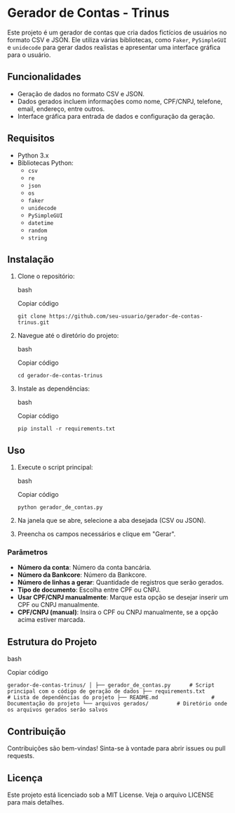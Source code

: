 # Gerador de Contas - Trinus

Este projeto é um gerador de contas que cria dados fictícios de usuários no formato CSV e JSON. Ele utiliza várias bibliotecas, como `Faker`, `PySimpleGUI` e `unidecode` para gerar dados realistas e apresentar uma interface gráfica para o usuário.

## Funcionalidades

-   Geração de dados no formato CSV e JSON.
-   Dados gerados incluem informações como nome, CPF/CNPJ, telefone, email, endereço, entre outros.
-   Interface gráfica para entrada de dados e configuração da geração.

## Requisitos

-   Python 3.x
-   Bibliotecas Python:
    -   `csv`
    -   `re`
    -   `json`
    -   `os`
    -   `faker`
    -   `unidecode`
    -   `PySimpleGUI`
    -   `datetime`
    -   `random`
    -   `string`

## Instalação

1.  Clone o repositório:
    
    bash
    
    Copiar código
    
    `git clone https://github.com/seu-usuario/gerador-de-contas-trinus.git` 
    
2.  Navegue até o diretório do projeto:
    
    bash
    
    Copiar código
    
    `cd gerador-de-contas-trinus` 
    
3.  Instale as dependências:
    
    bash
    
    Copiar código
    
    `pip install -r requirements.txt` 
    

## Uso

1.  Execute o script principal:
    
    bash
    
    Copiar código
    
    `python gerador_de_contas.py` 
    
2.  Na janela que se abre, selecione a aba desejada (CSV ou JSON).
3.  Preencha os campos necessários e clique em "Gerar".

### Parâmetros

-   **Número da conta**: Número da conta bancária.
-   **Número da Bankcore**: Número da Bankcore.
-   **Número de linhas a gerar**: Quantidade de registros que serão gerados.
-   **Tipo de documento**: Escolha entre CPF ou CNPJ.
-   **Usar CPF/CNPJ manualmente**: Marque esta opção se desejar inserir um CPF ou CNPJ manualmente.
-   **CPF/CNPJ (manual)**: Insira o CPF ou CNPJ manualmente, se a opção acima estiver marcada.

## Estrutura do Projeto

bash

Copiar código

`gerador-de-contas-trinus/
│
├── gerador_de_contas.py      # Script principal com o código de geração de dados
├── requirements.txt          # Lista de dependências do projeto
├── README.md                 # Documentação do projeto
└── arquivos gerados/         # Diretório onde os arquivos gerados serão salvos` 

## Contribuição

Contribuições são bem-vindas! Sinta-se à vontade para abrir issues ou pull requests.

## Licença

Este projeto está licenciado sob a MIT License. Veja o arquivo LICENSE para mais detalhes.